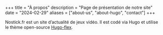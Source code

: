 +++
title = "À propos"
description = "Page de présentation de notre site"
date = "2024-02-29"
aliases = ["about-us", "about-hugo", "contact"]
+++

Nostick.fr est un site d’actualité de jeux vidéo. Il est codé via Hugo et utilise le thème open-source [Hugo-flex](https://github.com/ldeso/hugo-flex).